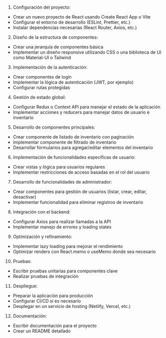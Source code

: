 1. Configuración del proyecto:
- Crear un nuevo proyecto de React usando Create React App o Vite
- Configurar el entorno de desarrollo (ESLint, Prettier, etc.)
- Instalar dependencias necesarias (React Router, Axios, etc.)
2. Diseño de la estructura de componentes:
- Crear una jerarquía de componentes básica
- Implementar un diseño responsive utilizando CSS o una biblioteca de UI como Material-UI o Tailwind
3. Implementación de la autenticación:
- Crear componentes de login
- Implementar la lógica de autenticación (JWT, por ejemplo)
- Configurar rutas protegidas
4. Gestión de estado global:
- Configurar Redux o Context API para manejar el estado de la aplicación
- Implementar acciones y reducers para manejar datos de usuario e inventario
5. Desarrollo de componentes principales:
- Crear componente de listado de inventario con paginación
- Implementar componente de filtrado de inventario
- Desarrollar formularios para agregar/editar elementos del inventario
6. Implementación de funcionalidades específicas de usuario:
- Crear vistas y lógica para usuarios regulares
- Implementar restricciones de acceso basadas en el rol del usuario
7. Desarrollo de funcionalidades de administrador:
- Crear componentes para gestión de usuarios (listar, crear, editar, desactivar)
- Implementar funcionalidad para eliminar registros de inventario
8. Integración con el backend:
- Configurar Axios para realizar llamadas a la API
- Implementar manejo de errores y loading states
9. Optimización y refinamiento:
- Implementar lazy loading para mejorar el rendimiento
- Optimizar renders con React.memo o useMemo donde sea necesario
10. Pruebas:
- Escribir pruebas unitarias para componentes clave
- Realizar pruebas de integración
11. Despliegue:
- Preparar la aplicación para producción
- Configurar CI/CD si es necesario
- Desplegar en un servicio de hosting (Netlify, Vercel, etc.)
12. Documentación:
- Escribir documentación para el proyecto
- Crear un README detallado